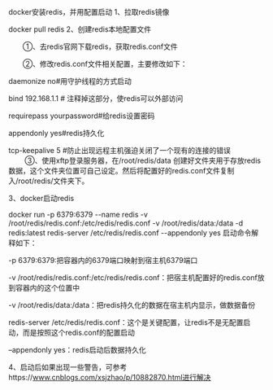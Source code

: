 docker安装redis，并用配置启动
1、拉取redis镜像

docker pull redis
2、创建redis本地配置文件


　　①、去redis官网下载redis，获取redis.conf文件

　　②、修改redis.conf文件相关配置，主要修改如下：


daemonize no#用守护线程的方式启动

bind 192.168.1.1 # 注释掉这部分，使redis可以外部访问

requirepass yourpassword#给redis设置密码

appendonly yes#redis持久化

tcp-keepalive 5 #防止出现远程主机强迫关闭了一个现有的连接的错误
　
　③、使用xftp登录服务器，在/root/redis/data 创建好文件夹用于存放redis数据，这个文件夹位置可自己设定。然后将配置好的redis.conf文件复制入/root/redis/文件夹下。

3、docker启动redis

docker run -p 6379:6379 --name redis -v /root/redis/redis.conf:/etc/redis/redis.conf  -v /root/redis/data:/data -d redis:latest redis-server /etc/redis/redis.conf --appendonly yes
启动命令解释如下：

-p 6379:6379:把容器内的6379端口映射到宿主机6379端口

-v /root/redis/redis.conf:/etc/redis/redis.conf：把宿主机配置好的redis.conf放到容器内的这个位置中

-v /root/redis/data:/data：把redis持久化的数据在宿主机内显示，做数据备份

redis-server /etc/redis/redis.conf：这个是关键配置，让redis不是无配置启动，而是按照这个redis.conf的配置启动

–appendonly yes：redis启动后数据持久化

4、启动后如果出现一些警告，可参考https://www.cnblogs.com/xsjzhao/p/10882870.html进行解决

 